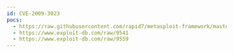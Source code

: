 ```yaml
---
id: CVE-2009-3023
pocs:
  - https://raw.githubusercontent.com/rapid7/metasploit-framework/master/modules/exploits/windows/ftp/ms09_053_ftpd_nlst.rb
  - https://www.exploit-db.com/raw/9541
  - https://www.exploit-db.com/raw/9559
---
```

